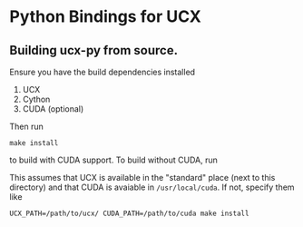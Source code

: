 # Python Bindings for UCX

## Building ucx-py from source.

Ensure you have the build dependencies installed

1. UCX
2. Cython
3. CUDA (optional)

Then run

    make install

to build with CUDA support. To build without CUDA, run

This assumes that UCX is available in the "standard" place (next to this directory)
and that CUDA is avaiable in `/usr/local/cuda`. If not, specify them like

    UCX_PATH=/path/to/ucx/ CUDA_PATH=/path/to/cuda make install
